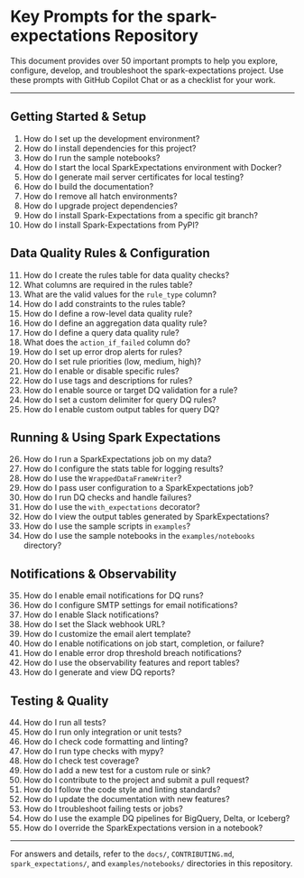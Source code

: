 # Key Prompts for the spark-expectations Repository

This document provides over 50 important prompts to help you explore, configure, develop, and troubleshoot the spark-expectations project. Use these prompts with GitHub Copilot Chat or as a checklist for your work.

---

## Getting Started & Setup
1. How do I set up the development environment?
2. How do I install dependencies for this project?
3. How do I run the sample notebooks?
4. How do I start the local SparkExpectations environment with Docker?
5. How do I generate mail server certificates for local testing?
6. How do I build the documentation?
7. How do I remove all hatch environments?
8. How do I upgrade project dependencies?
9. How do I install Spark-Expectations from a specific git branch?
10. How do I install Spark-Expectations from PyPI?

## Data Quality Rules & Configuration
11. How do I create the rules table for data quality checks?
12. What columns are required in the rules table?
13. What are the valid values for the `rule_type` column?
14. How do I add constraints to the rules table?
15. How do I define a row-level data quality rule?
16. How do I define an aggregation data quality rule?
17. How do I define a query data quality rule?
18. What does the `action_if_failed` column do?
19. How do I set up error drop alerts for rules?
20. How do I set rule priorities (low, medium, high)?
21. How do I enable or disable specific rules?
22. How do I use tags and descriptions for rules?
23. How do I enable source or target DQ validation for a rule?
24. How do I set a custom delimiter for query DQ rules?
25. How do I enable custom output tables for query DQ?

## Running & Using Spark Expectations
26. How do I run a SparkExpectations job on my data?
27. How do I configure the stats table for logging results?
28. How do I use the `WrappedDataFrameWriter`?
29. How do I pass user configuration to a SparkExpectations job?
30. How do I run DQ checks and handle failures?
31. How do I use the `with_expectations` decorator?
32. How do I view the output tables generated by SparkExpectations?
33. How do I use the sample scripts in `examples`?
34. How do I use the sample notebooks in the `examples/notebooks` directory?

## Notifications & Observability
35. How do I enable email notifications for DQ runs?
36. How do I configure SMTP settings for email notifications?
37. How do I enable Slack notifications?
38. How do I set the Slack webhook URL?
39. How do I customize the email alert template?
40. How do I enable notifications on job start, completion, or failure?
41. How do I enable error drop threshold breach notifications?
42. How do I use the observability features and report tables?
43. How do I generate and view DQ reports?

## Testing & Quality
44. How do I run all tests?
45. How do I run only integration or unit tests?
46. How do I check code formatting and linting?
47. How do I run type checks with mypy?
48. How do I check test coverage?
49. How do I add a new test for a custom rule or sink?
50. How do I contribute to the project and submit a pull request?
51. How do I follow the code style and linting standards?
52. How do I update the documentation with new features?
53. How do I troubleshoot failing tests or jobs?
54. How do I use the example DQ pipelines for BigQuery, Delta, or Iceberg?
55. How do I override the SparkExpectations version in a notebook?

---

For answers and details, refer to the `docs/`, `CONTRIBUTING.md`, `spark_expectations/`, and `examples/notebooks/` directories in this repository.